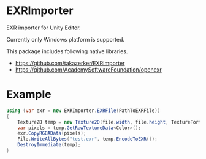 # EXRImporter
EXR importer for Unity Editor.

Currently only Windows platform is supported.

This package includes following native libraries.

- https://github.com/takazerker/EXRImporter
- https://github.com/AcademySoftwareFoundation/openexr

# Example

```cs
using (var exr = new EXRImporter.EXRFile(PathToEXRFile))
{
    Texture2D temp = new Texture2D(file.width, file.height, TextureFormat.RGBAFloat, false);
    var pixels = temp.GetRawTextureData<Color>();
    exr.CopyRGBAData(pixels);
    File.WriteAllBytes("test.exr", temp.EncodeToEXR());
    DestroyImmediate(temp);
}
```
